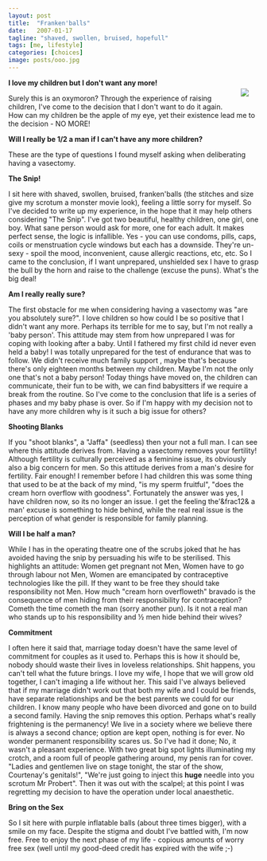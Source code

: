 ```yaml
---
layout: post
title:  "Franken'balls"
date:   2007-01-17
tagline: "shaved, swollen, bruised, hopefull"
tags: [me, lifestyle]
categories: [choices]
image: posts/ooo.jpg
---
```


<img src="{{ site.url }}/assets/images/posts/frankenballs.jpg" style="float: right; padding: 20px;">

**I love my children but I don't want any more!**

Surely this is an oxymoron? Through the experience of raising children, I've come to the decision that I don't want to do it again. How can my children be the apple of my eye, yet their existence lead me to the decision - NO MORE!

**Will I really be 1/2 a man if I can't have any more children?**

These are the type of questions I found myself asking when deliberating having a vasectomy.

**The Snip!**

I sit here with shaved, swollen, bruised, franken'balls (the stitches and size give my scrotum a monster movie look), feeling a little sorry for myself. So I've decided to write up my experience, in the hope that it may help others considering "The Snip". I've got two beautiful, healthy children, one girl, one boy. What sane person would ask for more, one for each adult. It makes perfect sense, the logic is infallible. Yes - you can use condoms, pills, caps, coils or menstruation cycle windows but each has a downside. They're un-sexy - spoil the mood, inconvenient, cause allergic reactions, etc, etc. So I came to the conclusion, if I want unprepared, unshielded sex I have to grasp the bull by the horn and raise to the challenge (excuse the puns). What's the big deal!

**Am I really really sure?**

The first obstacle for me when considering having a vasectomy was "are you absolutely sure?". I love children so how could I be so positive that I didn't want any more. Perhaps its terrible for me to say, but I'm not really a 'baby person'. This attitude may stem from how unprepared I was for coping with looking after a baby. Until I fathered my first child id never even held a baby! I was totally unprepared for the test of endurance that was to follow. We didn't receive much family support , maybe that's because there's only eighteen months between my children. Maybe I'm not the only one that's not a baby person! Today things have moved on, the children can communicate, their fun to be with, we can find babysitters if we require a break from the routine. So I've come to the conclusion that life is a series of phases and my baby phase is over. So if I'm happy with my decision not to have any more children why is it such a big issue for others?

**Shooting Blanks**

If you "shoot blanks", a "Jaffa" (seedless) then your not a full man. I can see where this attitude derives from. Having a vasectomy removes your fertility! Although fertility is culturally perceived as a feminine issue, its obviously also a big concern for men. So this attitude derives from a man's desire for fertility. Fair enough! I remember before I had children this was some thing that used to be at the back of my mind, "is my sperm fruitful", "does the cream horn overflow with goodness". Fortunately the answer was yes, I have children now, so its no longer an issue. I get the feeling the'&frac12& a man' excuse is something to hide behind, while the real real issue is the perception of what gender is responsible for family planning.

**Will I be half a man?**

While I has in the operating theatre one of the scrubs joked that he has avoided having the snip by persuading his wife to be sterilised. This highlights an attitude: Women get pregnant not Men, Women have to go through labour not Men, Women are emancipated by contraceptive technologies like the pill. If they want to be free they should take responsibility not Men. How much "cream horn overfloweth" bravado is the consequence of men hiding from their responsibility for contraception? Cometh the time cometh the man (sorry another pun). Is it not a real man who stands up to his responsibility and &frac12; men hide behind their wives?

**Commitment**

I often here it said that, marriage today doesn't have the same level of commitment for couples as it used to. Perhaps this is how it should be, nobody should waste their lives in loveless relationships. Shit happens, you can't tell what the future brings. I love my wife, I hope that we will grow old together, I can't imaging a life without her. This said I've always believed that if my marriage didn't work out that both my wife and I could be friends, have separate relationships and be the best parents we could for our children. I know many people who have been divorced and gone on to build a second family. Having the snip removes this option. Perhaps what's really frightening is the permanency! We live in a society where we believe there is always a second chance; option are kept open, nothing is for ever. No wonder permanent responsibility scares us.
So I've had it done; No, it wasn't a pleasant experience. With two great big spot lights illuminating my crotch, and a room full of people gathering around, my penis ran for cover. "Ladies and gentlemen live on stage tonight, the star of the show, Courtenay's genitals!", "We're just going to inject this **huge** needle into you scrotum Mr Probert". Then it was out with the scalpel; at this point I was regretting my decision to have the operation under local anaesthetic. 

**Bring on the Sex**

So I sit here with purple inflatable balls (about three times bigger), with a smile on my face. Despite the stigma and doubt I've battled with, I'm now free. Free to enjoy the next phase of my life - copious amounts of worry free sex (well until my good-deed credit has expired with the wife ;-)